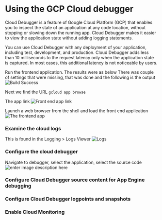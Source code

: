 # Using the GCP Cloud debugger
Cloud Debugger is a feature of Google Cloud Platform (GCP) that enables you to inspect the state of an application at any code location, without stopping or slowing down the running app. Cloud Debugger makes it easier to view the application state without adding logging statements.

You can use Cloud Debugger with any deployment of your application, including test, development, and production. Cloud Debugger adds less than 10 milliseconds to the request latency only when the application state is captured. In most cases, this additional latency is not noticeable by users.

Run the frontend application. The results were as below 
There was couple of settings that were missing, that was done and the following is the output
![Build Success](https://i.imgur.com/r4PDWCf.png)

Next we find the URL
`gcloud app browse`

The app link 
![Front end app link](https://i.imgur.com/bFCUL3T.png)

Launch a web browser from the shell and load the front end application
![The frontend app](https://i.imgur.com/acb3YE3.png)

### Examine the cloud logs
This is found in the Logging > Logs Viewer
![Logs](https://i.imgur.com/oeORLPn.png)
### Configure the cloud debugger
Navigate to debugger, select the application, select the source code
![enter image description here](https://i.imgur.com/xBIIzR2.png)



### Configure Cloud Debugger source content for App Engine debugging
    
### Configure Cloud Debugger logpoints and snapshots
    
### Enable Cloud Monitoring
<!--stackedit_data:
eyJoaXN0b3J5IjpbLTEwODA4NTM3OTcsLTE2Nzc4NTg0ODgsLT
k0NjU1NDI4NywxNTY1Mjk1MzgsMTcxNDYyNjM4OCwzMTQxMDE2
NDUsLTIwODg3NDY2MTJdfQ==
-->